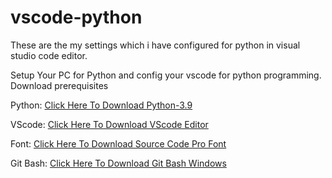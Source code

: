 # vscode-python

These are the my settings which i have configured for python in visual studio code editor.

Setup Your PC for Python and config your vscode for python programming. Download prerequisites

Python: <a href="https://www.python.org/ftp/python/3.9.0/python-3.9.0-amd64.exe">Click Here To Download Python-3.9</a>

VScode: <a href="https://code.visualstudio.com/Download">Click Here To Download VScode Editor</a>

Font: <a href="https://fonts.google.com/specimen/Source+Code+Pro">Click Here To Download Source Code Pro Font</a>

Git Bash: <a href="https://github.com/git-for-windows/git/releases/download/v2.29.2.windows.2/Git-2.29.2.2-64-bit.exe">Click Here To Download Git Bash Windows</a>
